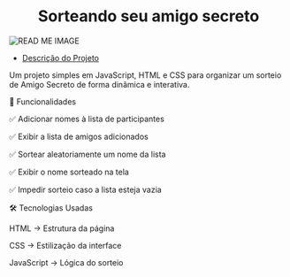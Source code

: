 <h1 align="center"> Sorteando seu amigo secreto </h1>

![READ ME IMAGE](https://github.com/user-attachments/assets/f5b191fc-be1b-4cad-aa85-1ba698229bbc)
* [Descrição do Projeto](#descrição-do-projeto)
  
Um projeto simples em JavaScript, HTML e CSS para organizar um sorteio de Amigo Secreto de forma dinâmica e interativa.

🚀 Funcionalidades

✅ Adicionar nomes à lista de participantes

✅ Exibir a lista de amigos adicionados

✅ Sortear aleatoriamente um nome da lista

✅ Exibir o nome sorteado na tela

✅ Impedir sorteio caso a lista esteja vazia

🛠️ Tecnologias Usadas

HTML → Estrutura da página

CSS → Estilização da interface

JavaScript → Lógica do sorteio
